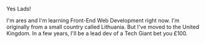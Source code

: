 Yes Lads!

I'm ares and I'm learning Front-End Web Development right now.
I'm originally from a small country called Lithuania.
But I've moved to the United Kingdom.
In a few years, I'll be a lead dev of a Tech Giant bet you £100.
